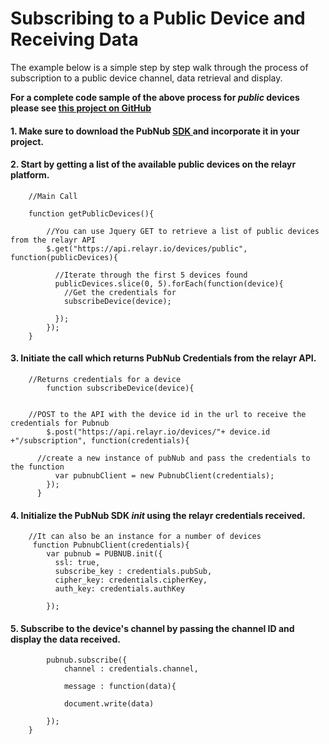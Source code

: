 
# Subscribing to a Public Device and Receiving Data

The example below is a simple step by step walk through the process of subscription to a public device channel, data retrieval and display. 

**For a complete code sample of the above process for *public* devices please see <a href="https://gist.github.com/SmbatYeranyan/a2861a59248aa87a1187" target="_blank"> this project on GitHub </a>** 

#### 1. Make sure to download the PubNub <a href="http://www.pubnub.com/developers/" target="_blank"> SDK </a> and incorporate it in your project.

#### 2. Start by getting a list of the available public devices on the relayr platform. 

		//Main Call
	  		
		function getPublicDevices(){
	
		    //You can use Jquery GET to retrieve a list of public devices from the relayr API
		    $.get("https://api.relayr.io/devices/public", function(publicDevices){
		     
		      //Iterate through the first 5 devices found
		      publicDevices.slice(0, 5).forEach(function(device){
		        //Get the credentials for
		        subscribeDevice(device);
		
		      });
		    });
	  	} 

#### 3. Initiate the call which returns PubNub Credentials from the relayr API. 

		//Returns credentials for a device
			function subscribeDevice(device){
	
	    
	    //POST to the API with the device id in the url to receive the credentials for Pubnub
	    	$.post("https://api.relayr.io/devices/"+ device.id +"/subscription", function(credentials){
	
	      //create a new instance of pubNub and pass the credentials to the function
		      var pubnubClient = new PubnubClient(credentials);
		    });
		  }
	
	
	    
#### 4. Initialize the PubNub SDK *init* using the relayr credentials received.
	    
		//It can also be an instance for a number of devices
	 	 function PubnubClient(credentials){		
			var pubnub = PUBNUB.init({
		      ssl: true,
		      subscribe_key : credentials.pubSub,
		      cipher_key: credentials.cipherKey,
		      auth_key: credentials.authKey
		
		 	});

#### 5. Subscribe to the device's channel by passing the channel ID and display the data received.
	
			pubnub.subscribe({
	      		channel : credentials.channel,
	      
	      		message : function(data){
	
				document.write(data)

      		});
		}

